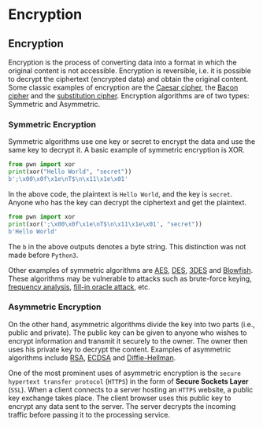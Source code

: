 # Encryption

## Encryption

Encryption is the process of converting data into a format in which the original content is not accessible. Encryption is reversible, i.e. it is possible to decrypt the ciphertext (encrypted data) and obtain the original content. Some classic examples of encryption are the [Caesar cipher](https://en.wikipedia.org/wiki/Caesar\_cipher), the [Bacon cipher](https://en.wikipedia.org/wiki/Bacon's\_cipher) and the [substitution cipher](https://en.wikipedia.org/wiki/Substitution\_cipher). Encryption algorithms are of two types: Symmetric and Asymmetric.

### Symmetric Encryption

Symmetric algorithms use one key or secret to encrypt the data and use the same key to decrypt it. A basic example of symmetric encryption is XOR.

```python
from pwn import xor
print(xor("Hello World", "secret"))
b';\x00\x0f\x1e\nT$\n\x11\x1e\x01'
```

In the above code, the plaintext is `Hello World`, and the key is `secret`. Anyone who has the key can decrypt the ciphertext and get the plaintext.

```python
from pwn import xor
print(xor(';\x00\x0f\x1e\nT$\n\x11\x1e\x01', "secret"))
b'Hello World'
```

The `b` in the above outputs denotes a byte string. This distinction was not made before `Python3`.

Other examples of symmetric algorithms are [AES](https://en.wikipedia.org/wiki/Advanced\_Encryption\_Standard), [DES](https://en.wikipedia.org/wiki/Data\_Encryption\_Standard), [3DES](https://en.wikipedia.org/wiki/Triple\_DES) and [Blowfish](https://en.wikipedia.org/wiki/Blowfish\_\(cipher\)#The\_algorithm). These algorithms may be vulnerable to attacks such as brute-force keying, [frequency analysis](https://en.wikipedia.org/wiki/Frequency\_analysis), [fill-in oracle attack](https://en.wikipedia.org/wiki/Padding\_oracle\_attack), etc.

### Asymmetric Encryption

On the other hand, asymmetric algorithms divide the key into two parts (i.e., public and private). The public key can be given to anyone who wishes to encrypt information and transmit it securely to the owner. The owner then uses his private key to decrypt the content. Examples of asymmetric algorithms include [RSA](https://en.wikipedia.org/wiki/RSA\_\(cryptosystem\)), [ECDSA](https://en.wikipedia.org/wiki/Elliptic\_Curve\_Digital\_Signature\_Algorithm) and [Diffie-Hellman](https://en.wikipedia.org/wiki/Diffie%E2%80%93Hellman\_key\_exchange).

One of the most prominent uses of asymmetric encryption is the `secure hypertext transfer protocol` (`HTTPS`) in the form of **Secure Sockets Layer** (`SSL`). When a client connects to a server hosting an `HTTPS` website, a public key exchange takes place. The client browser uses this public key to encrypt any data sent to the server. The server decrypts the incoming traffic before passing it to the processing service.
